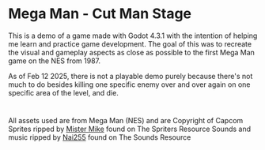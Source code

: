 # Mega Man - Cut Man Stage
This is a demo of a game made with Godot 4.3.1 with the intention of helping me learn and practice game development.
The goal of this was to recreate the visual and gameplay aspects as close as possible to the first Mega Man game on the NES from 1987.

As of Feb 12 2025, there is not a playable demo purely because there's not much to do besides killing one specific enemy over and over again on one specific area of the level, and die.

#
All assets used are from Mega Man (NES) and are Copyright of Capcom <br>
Sprites ripped by [Mister Mike](https://www.spriters-resource.com/submitter/MisterMike/) found on The Spriters Resource
Sounds and music ripped by [Nai255](https://www.sounds-resource.com/submitter/Nai255/) found on The Sounds Resource
